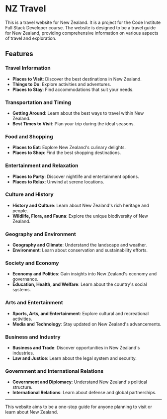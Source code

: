 # NZ Travel

This is a travel website for New Zealand. It is a project for the Code Institute Full Stack Developer course. The website is designed to be a travel guide for New Zealand, providing comprehensive information on various aspects of travel and exploration.

## Features

### Travel Information
- **Places to Visit**: Discover the best destinations in New Zealand.
- **Things to Do**: Explore activities and adventures.
- **Places to Stay**: Find accommodations that suit your needs.

### Transportation and Timing
- **Getting Around**: Learn about the best ways to travel within New Zealand.
- **Best Times to Visit**: Plan your trip during the ideal seasons.

### Food and Shopping
- **Places to Eat**: Explore New Zealand's culinary delights.
- **Places to Shop**: Find the best shopping destinations.

### Entertainment and Relaxation
- **Places to Party**: Discover nightlife and entertainment options.
- **Places to Relax**: Unwind at serene locations.

### Culture and History
- **History and Culture**: Learn about New Zealand's rich heritage and people.
- **Wildlife, Flora, and Fauna**: Explore the unique biodiversity of New Zealand.

### Geography and Environment
- **Geography and Climate**: Understand the landscape and weather.
- **Environment**: Learn about conservation and sustainability efforts.

### Society and Economy
- **Economy and Politics**: Gain insights into New Zealand's economy and governance.
- **Education, Health, and Welfare**: Learn about the country's social systems.

### Arts and Entertainment
- **Sports, Arts, and Entertainment**: Explore cultural and recreational activities.
- **Media and Technology**: Stay updated on New Zealand's advancements.

### Business and Industry
- **Business and Trade**: Discover opportunities in New Zealand's industries.
- **Law and Justice**: Learn about the legal system and security.

### Government and International Relations
- **Government and Diplomacy**: Understand New Zealand's political structure.
- **International Relations**: Learn about defense and global partnerships.

---

This website aims to be a one-stop guide for anyone planning to visit or learn about New Zealand.